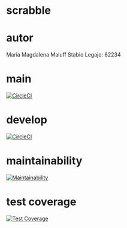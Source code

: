 # scrabble

# autor
Maria Magdalena Maluff Stabio 
Legajo: 62234

# main
[![CircleCI](https://dl.circleci.com/status-badge/img/gh/um-computacion-tm/scrabble-2023-MaguiMaluff/tree/main.svg?style=svg)](https://dl.circleci.com/status-badge/redirect/gh/um-computacion-tm/scrabble-2023-MaguiMaluff/tree/main)

# develop
[![CircleCI](https://dl.circleci.com/status-badge/img/gh/um-computacion-tm/scrabble-2023-MaguiMaluff/tree/develop.svg?style=svg)](https://dl.circleci.com/status-badge/redirect/gh/um-computacion-tm/scrabble-2023-MaguiMaluff/tree/develop)

# maintainability
[![Maintainability](https://api.codeclimate.com/v1/badges/d817cbf68e0470322a0d/maintainability)](https://codeclimate.com/github/um-computacion-tm/scrabble-2023-MaguiMaluff/maintainability)

# test coverage
[![Test Coverage](https://api.codeclimate.com/v1/badges/d817cbf68e0470322a0d/test_coverage)](https://codeclimate.com/github/um-computacion-tm/scrabble-2023-MaguiMaluff/test_coverage)